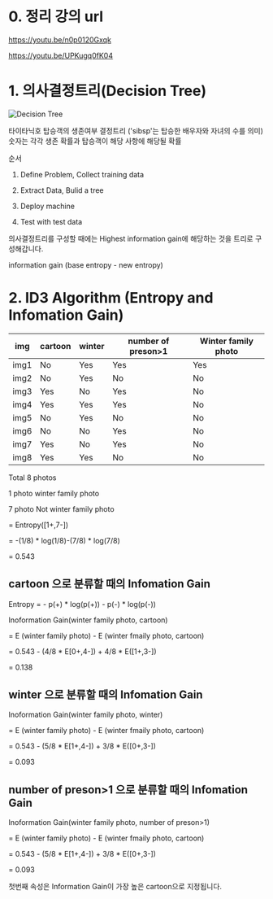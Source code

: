 # 0. 정리 강의 url

https://youtu.be/n0p0120Gxqk

https://youtu.be/UPKugq0fK04

# 1. 의사결정트리(Decision Tree)

![Decision Tree](https://i.imgur.com/wcRuv1X.png)

타이타닉호 탑승객의 생존여부 결정트리
('sibsp'는 탑승한 배우자와 자녀의 수를 의미)
숫자는 각각 생존 확률과 탑승객이 해당 사항에 해당될 확률

순서

1. Define Problem, Collect training data

2. Extract Data, Bulid a tree

3. Deploy machine

4. Test with test data

의사결정트리를 구성할 때에는 Highest information gain에 해당하는 것을 트리로 구성해갑니다.

information gain (base entropy - new entropy)

# 2. ID3 Algorithm (Entropy and Infomation Gain)

img  | cartoon  | winter | number of preson>1 | Winter family photo
---  | -------- | ------ | ------------------ | ------------------
img1 | No       | Yes    | Yes                | Yes
img2 | No       | Yes    | No                 | No
img3 | Yes      | No     | Yes                | No
img4 | Yes      | Yes    | Yes                | No
img5 | No       | Yes    | No                 | No
img6 | No       | No     | Yes                | No
img7 | Yes      | No     | Yes                | No
img8 | Yes      | Yes    | No                 | No


Total 8 photos

1 photo winter family photo

7 photo Not winter family photo

= Entropy([1+,7-])

= -(1/8) * log(1/8)-(7/8) * log(7/8)

= 0.543

cartoon 으로 분류할 때의 Infomation Gain 
----------------------
Entropy = - p(+) * log(p(+)) - p(-) * log(p(-))

Inoformation Gain(winter family photo, cartoon)

= E (winter family photo) - E (winter fmaily photo, cartoon)

= 0.543 - (4/8 * E[0+,4-]) + 4/8 * E([1+,3-])

= 0.138

winter 으로 분류할 때의 Infomation Gain 
-------------------------

Inoformation Gain(winter family photo, winter)

= E (winter family photo) - E (winter fmaily photo, cartoon)

= 0.543 - (5/8 * E[1+,4-]) + 3/8 * E([0+,3-])

= 0.093

number of preson>1 으로 분류할 때의 Infomation Gain 
-------------------------

Inoformation Gain(winter family photo, number of preson>1)

= E (winter family photo) - E (winter fmaily photo, cartoon)

= 0.543 - (5/8 * E[1+,4-]) + 3/8 * E([0+,3-])

= 0.093

첫번째 속성은 Information Gain이 가장 높은 cartoon으로 지정됩니다.
